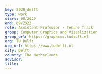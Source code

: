 ```yaml
---
key: 2020_delft
type: work
start: 05/2020
end: 09/2022
role: Assistant Professor - Tenure Track
group: Computer Graphics and Visualization
group_url: https://graphics.tudelft.nl
org: TU Delft
org_url: https://www.tudelft.nl
city: Delft
country: The Netherlands
advisor:
title:
---
```

